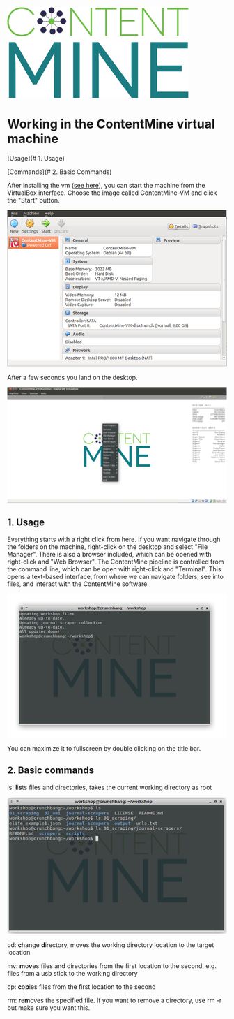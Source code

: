 ![ContentMine logo](https://github.com/ContentMine/assets/blob/master/png/Content_mine(small).png)


# Working in the ContentMine virtual machine

[Usage](# 1. Usage)

[Commands](# 2. Basic Commands)

After installing the vm ([see here](installation_instructions.md)), you can start the machine from the VirtualBox interface. Choose the image called ContentMine-VM and click the "Start" button.

![Start the vm](images/starting_vm.png)

After a few seconds you land on the desktop.

![CM vm desktop](images/desktop.png)

## 1. Usage

Everything starts with a right click from here. If you want navigate through the folders on the machine, right-click on the desktop and select "File Manager". There is also a browser included, which can be opened with right-click and "Web Browser".
The ContentMine pipeline is controlled from the command line, which can be open with right-click and "Terminal". This opens a text-based interface, from where we can navigate folders, see into files, and interact with the ContentMine software.

![Terminal](images/terminal.png)

You can maximize it to fullscreen by double clicking on the title bar.


## 2. Basic commands

ls: **l**i**s**ts files and directories, takes the current working directory as root

![ls](images/ls.png)

cd: **c**hange **d**irectory, moves the working directory location to the target location

mv: **m**o**v**es files and directories from the first location to the second, e.g. files from a usb stick to the working directory

cp: **c**o**p**ies files from the first location to the second

rm: **r**e**m**oves the specified file. If you want to remove a directory, use rm -r but make sure you want this.
